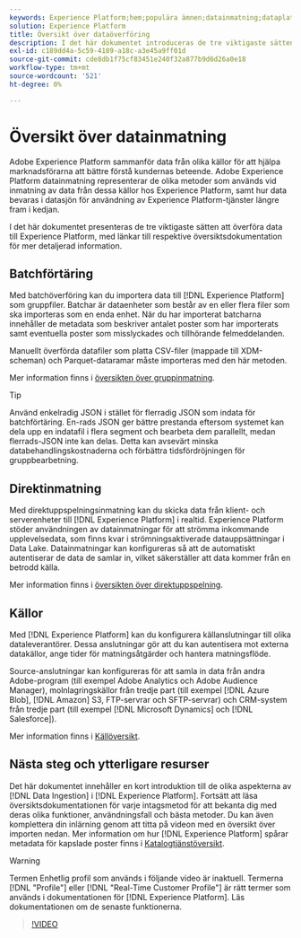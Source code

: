 ```yaml
---
keywords: Experience Platform;hem;populära ämnen;datainmatning;dataplatse;dataplats;datahantering;datahantering;linje;rad;grupp;inmatad data
solution: Experience Platform
title: Översikt över dataöverföring
description: I det här dokumentet introduceras de tre viktigaste sätten att överföra data till plattformen, med länkar till deras respektive översiktsdokumentation för mer detaljerad information.
exl-id: c189dd4a-5c59-4189-a18c-a3e45a9ff01d
source-git-commit: cde8db1f75cf83451e240f32a877b9d6d26a0e18
workflow-type: tm+mt
source-wordcount: '521'
ht-degree: 0%

---
```


# Översikt över datainmatning

Adobe Experience Platform sammanför data från olika källor för att hjälpa marknadsförarna att bättre förstå kundernas beteende. Adobe Experience Platform datainmatning representerar de olika metoder som används vid inmatning av data från dessa källor hos Experience Platform, samt hur data bevaras i datasjön för användning av Experience Platform-tjänster längre fram i kedjan.

I det här dokumentet presenteras de tre viktigaste sätten att överföra data till Experience Platform, med länkar till respektive översiktsdokumentation för mer detaljerad information.

## Batchförtäring

Med batchöverföring kan du importera data till [!DNL Experience Platform] som gruppfiler. Batchar är dataenheter som består av en eller flera filer som ska importeras som en enda enhet. När du har importerat batcharna innehåller de metadata som beskriver antalet poster som har importerats samt eventuella poster som misslyckades och tillhörande felmeddelanden.

Manuellt överförda datafiler som platta CSV-filer (mappade till XDM-scheman) och Parquet-dataramar måste importeras med den här metoden.

Mer information finns i [översikten över gruppinmatning](./batch-ingestion/overview.md).

>[!TIP]
>
>Använd enkelradig JSON i stället för flerradig JSON som indata för batchförtäring. En-rads JSON ger bättre prestanda eftersom systemet kan dela upp en indatafil i flera segment och bearbeta dem parallellt, medan flerrads-JSON inte kan delas. Detta kan avsevärt minska databehandlingskostnaderna och förbättra tidsfördröjningen för gruppbearbetning.

## Direktinmatning

Med direktuppspelningsinmatning kan du skicka data från klient- och serverenheter till [!DNL Experience Platform] i realtid. Experience Platform stöder användningen av datainmatningar för att strömma inkommande upplevelsedata, som finns kvar i strömningsaktiverade datauppsättningar i Data Lake. Datainmatningar kan konfigureras så att de automatiskt autentiserar de data de samlar in, vilket säkerställer att data kommer från en betrodd källa.

Mer information finns i [översikten över direktuppspelning](./streaming-ingestion/overview.md).

## Källor

Med [!DNL Experience Platform] kan du konfigurera källanslutningar till olika dataleverantörer. Dessa anslutningar gör att du kan autentisera mot externa datakällor, ange tider för matningsåtgärder och hantera matningsflöde.

Source-anslutningar kan konfigureras för att samla in data från andra Adobe-program (till exempel Adobe Analytics och Adobe Audience Manager), molnlagringskällor från tredje part (till exempel [!DNL Azure Blob], [!DNL Amazon] S3, FTP-servrar och SFTP-servrar) och CRM-system från tredje part (till exempel [!DNL Microsoft Dynamics] och [!DNL Salesforce]).

Mer information finns i [Källöversikt](../sources/home.md).

## Nästa steg och ytterligare resurser

Det här dokumentet innehåller en kort introduktion till de olika aspekterna av [!DNL Data Ingestion] i [!DNL Experience Platform]. Fortsätt att läsa översiktsdokumentationen för varje intagsmetod för att bekanta dig med deras olika funktioner, användningsfall och bästa metoder. Du kan även komplettera din inlärning genom att titta på videon med en översikt över importen nedan. Mer information om hur [!DNL Experience Platform] spårar metadata för kapslade poster finns i [Katalogtjänstöversikt](../catalog/home.md).

>[!WARNING]
>
>Termen Enhetlig profil som används i följande video är inaktuell. Termerna [!DNL "Profile"] eller [!DNL "Real-Time Customer Profile"] är rätt termer som används i dokumentationen för [!DNL Experience Platform]. Läs dokumentationen om de senaste funktionerna.

>[!VIDEO](https://video.tv.adobe.com/v/27106?quality=12&learn=on)
